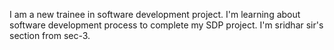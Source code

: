 I am a new trainee in software development project.
I'm learning about software development process to complete my SDP project.
I'm sridhar sir's section from sec-3.
